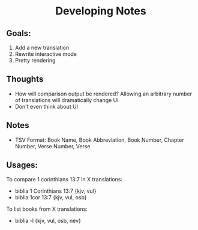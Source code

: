 # <html><p style="text-align:center;">Developing Notes</p></html>

## Goals:
1. Add a new translation
2. Rewrite interactive mode
3. Pretty rendering
## Thoughts
- How will comparison output be rendered? Allowing an arbitrary number of translations will dramatically change UI
- Don't even think about UI
## Notes
- TSV Format: Book Name, Book Abbreviation, Book Number, Chapter Number, Verse Number, Verse

## Usages:
To compare 1 corinthians 13:7 in X translations:
- biblia 1 Corinthians 13:7 {kjv, vul}
- biblia 1cor 13:7 {kjv, vul, osb}

To list books from X translations:
- biblia -l {kjv, vul, osb, nev}